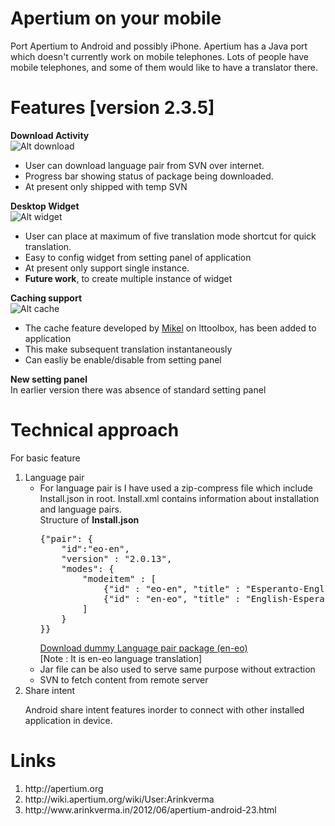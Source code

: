 Apertium on your mobile
=========
Port Apertium to Android and possibly iPhone. Apertium has a Java port which doesn't currently work on mobile telephones. Lots of people have mobile telephones, and some of them would like to have a translator there.


Features [version 2.3.5]
=========
<b>Download Activity</b>
<br/>
![Alt download](http://1.bp.blogspot.com/-w-rQ9v5mQfo/T-JBRusABDI/AAAAAAAAAug/QPbf9qApmh0/s1600/device-2012-06-21-023024.png "Download Activity")
<ul>
<li>User can download language pair from SVN over internet.</li>
<li>Progress bar showing status of package being downloaded.</li>
<li>At present only shipped with temp SVN</li>
</ul>

<b>Desktop Widget</b>
<br/>
![Alt widget](http://1.bp.blogspot.com/-4fbKyCbz0j8/T9PI4Dzta4I/AAAAAAAAAtc/RPZEOZYm_LA/s1600/device-2012-06-10-031043.png "Desktop Widget")
<ul>
<li>User can place at maximum of five translation mode shortcut for quick translation.</li>
<li>Easy to config widget from setting panel of application</li>
<li>At present only support single instance.</li>
<li><b>Future work</b>, to create multiple instance of widget</li>
</ul>


<b>Caching support</b>
<br/>
![Alt cache](http://4.bp.blogspot.com/-lAzs4khWnq4/T-JTtoOFUiI/AAAAAAAAAu4/zHPi6oJzmMY/s1600/device-2012-06-21-024705.png "Cache in setting")
	<ul>
<li>The cache feature developed by <a href="http://wiki.apertium.org/wiki/User:Mikel/GSoC_2012_Application">Mikel</a> on lttoolbox, has been added to application</li>
<li>This make subsequent translation instantaneously</li>
<li>Can easliy be enable/disable from setting panel</li>
</ul>

<b>New setting panel</b><br />
In earlier version there was absence of standard setting panel

Technical approach
========

For basic feature

<ol>
<li>Language pair
<ul>
<li>For language pair is I have used a zip-compress file which include Install.json in root. Install.xml contains information about installation and language pairs.
<br/>
Structure of <b>Install.json</b>
<pre>
{"pair": {
	"id":"eo-en",
	"version" : "2.0.13",
	"modes": {
		"modeitem" : [
			{"id" : "eo-en", "title" : "Esperanto-English"},
			{"id" : "en-eo", "title" : "English-Esperanto"}
		]
	}			
}}
</pre>
<a href="https://github.com/arinkverma/Apertiurm-Androind-app-devlopment/blob/master/language_pair/android-eo-en.zip?raw=true" >Download dummy Language pair package (en-eo)</a> <br/>
[Note : It is en-eo language translation]

</li>
<li>Jar file can be also used to serve same purpose without extraction
</li><li>SVN to fetch content from remote server</li>
</ul>
</li>
<li>Share intent

Android share intent features inorder to connect with other installed application in device.
</li>
</ol>

Links
=====
<ol>
<li>http://apertium.org</li>
<li>http://wiki.apertium.org/wiki/User:Arinkverma</li>
<li>http://www.arinkverma.in/2012/06/apertium-android-23.html</li>
</ol>
